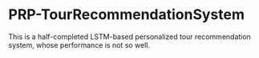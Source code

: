 # PRP-TourRecommendationSystem
 
This is a half-completed LSTM-based personalized tour recommendation system, whose performance is not so well.